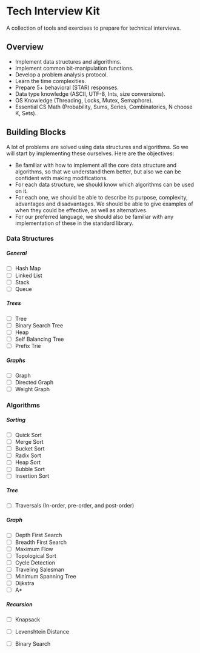 # Tech Interview Kit
A collection of tools and exercises to prepare for technical interviews.

## Overview

* Implement data structures and algorithms.
* Implement common bit-manipulation functions.
* Develop a problem analysis protocol.
* Learn the time complexities.
* Prepare 5+ behavioral (STAR) responses.
* Data type knowledge (ASCII, UTF-8, Ints, size conversions).
* OS Knowledge (Threading, Locks, Mutex, Semaphore).
* Essential CS Math (Probability, Sums, Series, Combinatorics, N choose K, Sets).

## Building Blocks

A lot of problems are solved using data structures and algorithms. So we will start by implementing these ourselves. Here are the objectives:

* Be familiar with how to implement all the core data structure and algorithms, so that we understand them better, but also we can be confident with making modifications.
* For each data structure, we should know which algorithms can be used on it.
* For each one, we should be able to describe its purpose, complexity, advantages and disadvantages. We should be able to give examples of when they could be effective, as well as alternatives.
* For our preferred language, we should also be familiar with any implementation of these in the standard library.

### Data Structures

##### General

- [ ] Hash Map
- [ ] Linked List
- [ ] Stack
- [ ] Queue

##### Trees

- [ ] Tree
- [ ] Binary Search Tree
- [ ] Heap
- [ ] Self Balancing Tree
- [ ] Prefix Trie

##### Graphs

- [ ] Graph
- [ ] Directed Graph
- [ ] Weight Graph

### Algorithms

##### Sorting

- [ ] Quick Sort
- [ ] Merge Sort
- [ ] Bucket Sort
- [ ] Radix Sort
- [ ] Heap Sort
- [ ] Bubble Sort
- [ ] Insertion Sort

##### Tree

- [ ] Traversals (In-order, pre-order, and post-order)

##### Graph

- [ ] Depth First Search
- [ ] Breadth First Search
- [ ] Maximum Flow
- [ ] Topological Sort
- [ ] Cycle Detection
- [ ] Traveling Salesman
- [ ] Minimum Spanning Tree
- [ ] Dijkstra
- [ ] A*

##### Recursion

- [ ] Knapsack
- [ ] Levenshtein Distance
- [ ] Binary Search



